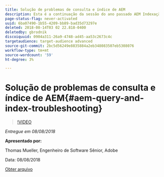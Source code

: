 ```yaml
---
title: Solução de problemas de consulta e índice de AEM
description: Esta é a continuação da sessão do ano passado AEM Indexação e Consulta JCR. Abrange os mesmos tópicos, mas com conteúdo totalmente novo e tem pouca sobreposição com a apresentação mais antiga. Estão também incluídos novos recursos do AEM 6.4.
page-status-flag: never-activated
uuid: 6ba07490-1b55-4209-bb89-bad35d73297e
deleted: 2018-08-14T03 02 22.818-0400
deletedby: gbrodnik
discoiquuid: 0904a311-26a9-4748-ad45-aa53c2673c4c
targetaudience: target-audience advanced
source-git-commit: 2bc5d56249e8835884a2eb348083507eb5308076
workflow-type: tm+mt
source-wordcount: '59'
ht-degree: 3%

---
```



# Solução de problemas de consulta e índice de AEM{#aem-query-and-index-troubleshooting}

>[!VIDEO](https://video.tv.adobe.com/v/23270/?quality=9)

*Entregue em 08/08/2018*

**Apresentado por:**

Thomas Mueller, Engenheiro de Software Sênior, Adobe

Data: 08/08/2018

[Obter arquivo](assets/20180808-gems-adobe+cloud+platform-experience+system+of+record-1.pdf)

<!--
[Get back to the Overview](https://helpx.adobe.com/experience-manager/kt/eseminars/gems/aem-index.html)
-->
